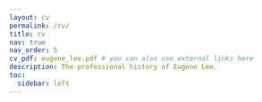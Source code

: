 ```yaml
---
layout: cv
permalink: /cv/
title: cv
nav: true
nav_order: 5
cv_pdf: eugene_lee.pdf # you can also use external links here
description: The professional history of Eugene Lee.
toc:
  sidebar: left
---
```


